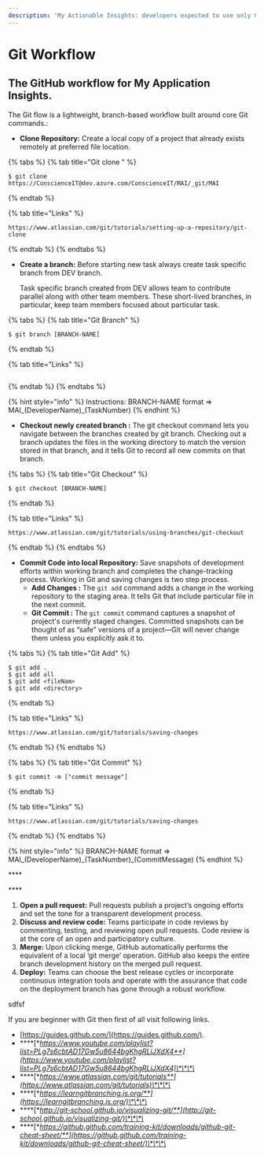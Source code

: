 ```yaml
---
description: 'My Actionable Insights: developers expected to use only Git Bash for workflow.'
---
```


# Git Workflow

## The GitHub workflow for My Application Insights.

The Git flow is a lightweight, branch-based workflow built around core Git commands.:

* **Clone Repository:** Create a local copy of a project that already exists remotely at preferred file location. 

{% tabs %}
{% tab title="Git clone " %}
```
$ git clone https://ConscienceIT@dev.azure.com/ConscienceIT/MAI/_git/MAI
```
{% endtab %}

{% tab title="Links" %}
```
https://www.atlassian.com/git/tutorials/setting-up-a-repository/git-clone

```
{% endtab %}
{% endtabs %}

* **Create a branch:** Before starting new task always create task specific branch from DEV branch. 

  Task specific branch created from DEV allows team to contribute parallel along with other team members. These short-lived branches, in particular, keep team members focused about particular task.

{% tabs %}
{% tab title="Git Branch" %}
```
$ git branch [BRANCH-NAME]
```
{% endtab %}

{% tab title="Links" %}
```

```
{% endtab %}
{% endtabs %}

{% hint style="info" %}
Instructions: BRANCH-NAME format =&gt; MAI_\(DeveloperName\)_\(TaskNumber\)
{% endhint %}

* **Checkout newly created branch :** The git checkout command lets you navigate between the branches created by git branch. Checking out a branch updates the files in the working directory to match the version stored in that branch, and it tells Git to record all new commits on that branch.

{% tabs %}
{% tab title="Git Checkout" %}
```
$ git checkout [BRANCH-NAME] 
```
{% endtab %}

{% tab title="Links" %}
```
https://www.atlassian.com/git/tutorials/using-branches/git-checkout
```
{% endtab %}
{% endtabs %}

* **Commit Code into local Repository:** Save snapshots of development efforts within working branch and completes the change-tracking process. Working in Git and saving changes is two step process.
  * **Add Changes :** The `git add` command adds a change in the working repository to the staging area. It tells Git that include particular file in the next commit.
  * **Git Commit :** The `git commit` command captures a snapshot of project's currently staged changes. Committed snapshots can be thought of as “safe” versions of a project—Git will never change them unless you explicitly ask it to.

{% tabs %}
{% tab title="Git Add" %}
```
$ git add .
$ git add all
$ git add <fileNam>
$ git add <directory>
```
{% endtab %}

{% tab title="Links" %}
```
https://www.atlassian.com/git/tutorials/saving-changes
```
{% endtab %}
{% endtabs %}

{% tabs %}
{% tab title="Git Commit" %}
```
$ git commit -m ["commit message"]
```
{% endtab %}

{% tab title="Links" %}
```
https://www.atlassian.com/git/tutorials/saving-changes
```
{% endtab %}
{% endtabs %}

{% hint style="info" %}
BRANCH-NAME format =&gt; MAI_\(DeveloperName\)_\(TaskNumber\)\_\(CommitMessage\)
{% endhint %}

\*\*\*\*

\*\*\*\*

1. **Open a pull request:** Pull requests publish a project’s ongoing efforts and set the tone for a transparent development process.
2. **Discuss and review code:** Teams participate in code reviews by commenting, testing, and reviewing open pull requests. Code review is at the core of an open and participatory culture.
3. **Merge:** Upon clicking merge, GitHub automatically performs the equivalent of a local ‘git merge’ operation. GitHub also keeps the entire branch development history on the merged pull request.
4. **Deploy:** Teams can choose the best release cycles or incorporate continuous integration tools and operate with the assurance that code on the deployment branch has gone through a robust workflow.



sdfsf

If you are beginner with Git then first of all visit following links.

* [https://guides.github.com/](https://guides.github.com/).
* \*\*\*\*[**https://www.youtube.com/playlist?list=PLg7s6cbtAD17Gw5u8644bgKhgRLiJXdX4**](https://www.youtube.com/playlist?list=PLg7s6cbtAD17Gw5u8644bgKhgRLiJXdX4)\*\*\*\*
* \*\*\*\*[**https://www.atlassian.com/git/tutorials**](https://www.atlassian.com/git/tutorials)\*\*\*\*
* \*\*\*\*[**https://learngitbranching.js.org/**](https://learngitbranching.js.org/)\*\*\*\*
* \*\*\*\*[**http://git-school.github.io/visualizing-git/**](http://git-school.github.io/visualizing-git/)\*\*\*\*
* \*\*\*\*[**https://github.github.com/training-kit/downloads/github-git-cheat-sheet/**](https://github.github.com/training-kit/downloads/github-git-cheat-sheet/)\*\*\*\*

